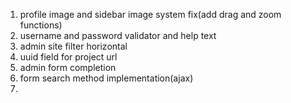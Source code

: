 1. profile image and sidebar image system fix(add drag and zoom functions)
2. username and password validator and help text
3. admin site filter horizontal
4. uuid field for project url
5. admin form completion
6. form search method implementation(ajax)
7.
